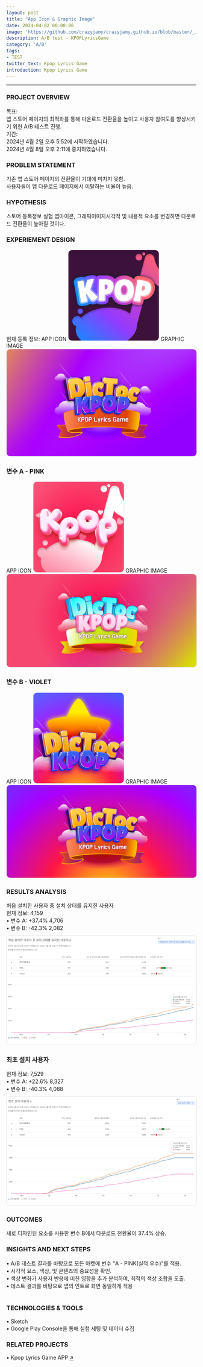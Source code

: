 ```yaml
---
layout: post
title: "App Icon & Graphic Image"
date: 2024-04-02 00:00:00
image: 'https://github.com/crazyjamy/crazyjamy.github.io/blob/master/_images/_thumbnail/AB-appicon-pink.png?raw=true'
description: A/B test - KPOPLyricsGame
category: 'A/B'
tags:
- TEST
twitter_text: Kpop Lyrics Game
introduction: Kpop Lyrics Game
---
```


---

### PROJECT OVERVIEW
목표:  
앱 스토어 페이지의 최적화를 통해 다운로드 전환율을 높이고 사용자 참여도를 향상시키기 위한 A/B 테스트 진행.  
기간:  
2024년 4월 2일 오후 5:52에 시작하였습니다.  
2024년 4월 8일 오후 2:11에 중지하였습니다.  
 
### PROBLEM STATEMENT
기존 앱 스토어 페이지의 전환율이 기대에 미치지 못함.  
사용자들이 앱 다운로드 페이지에서 이탈하는 비율이 높음.  

### HYPOTHESIS
스토어 등록정보 실험 앱아이콘, 그래픽이미지시각적 및 내용적 요소를 변경하면 다운로드 전환율이 높아질 것이다.

### EXPERIEMENT DESIGN
현재 등록 정보: APP ICON 
<img src="https://github.com/crazyjamy/crazyjamy.github.io/blob/master/_images/_post/2023723-abtest-kpoplyricsgame/a-ic_launcher.png?raw=true" alt="" style="border: 1px solid #e1e1e1; border-radius: 10px; width: 240px;">
GRAPHIC IMAGE
<img src="https://github.com/crazyjamy/crazyjamy.github.io/blob/master/_images/_post/20240402-abtest-kpoplyricsgame/default-GraphicImage_1024*578.png?raw=true" alt="" style="border: 1px solid #e1e1e1; border-radius: 10px;">

### 변수 A - PINK
APP ICON 
<img src="https://github.com/crazyjamy/crazyjamy.github.io/blob/master/_images/_post/20240402-abtest-kpoplyricsgame/a-AppIcon.png?raw=true" alt="" style="border: 1px solid #e1e1e1; border-radius: 10px; width: 240px;">
GRAPHIC IMAGE
<img src="https://github.com/crazyjamy/crazyjamy.github.io/blob/master/_images/_post/20240402-abtest-kpoplyricsgame/a-GraphicImage.png?raw=true" alt="" style="border: 1px solid #e1e1e1; border-radius: 10px;">

### 변수 B - VIOLET
APP ICON 
<img src="https://github.com/crazyjamy/crazyjamy.github.io/blob/master/_images/_post/20240402-abtest-kpoplyricsgame/b-playstore.png?raw=true" alt="" style="border: 1px solid #e1e1e1; border-radius: 10px; width: 240px;">
GRAPHIC IMAGE
<img src="https://github.com/crazyjamy/crazyjamy.github.io/blob/master/_images/_post/20240402-abtest-kpoplyricsgame/b-GraphicImage.png?raw=true" alt="" style="border: 1px solid #e1e1e1; border-radius: 10px;">

### RESULTS ANALYSIS
처음 설치한 사용자 중 설치 상태를 유지한 사용자  
현재 정보: 4,159  
• 변수 A: +37.4% 4,706  
• 변수 B: -42.3% 2,082  
<img src="https://github.com/crazyjamy/crazyjamy.github.io/blob/master/_images/_post/20240402-abtest-kpoplyricsgame/ab-first-installed-user-not-deleted.png?raw=true" alt="" style="border: 1px solid #e1e1e1; border-radius: 10px;margin-top:10px;">

### 최초 설치 사용자
현재 정보: 7,529  
• 변수 A: +22.6% 8,327  
• 변수 B: -40.3% 4,088  
<img src="https://github.com/crazyjamy/crazyjamy.github.io/blob/master/_images/_post/20240402-abtest-kpoplyricsgame/ab-first-installed-user.png?raw=true" alt="" style="border: 1px solid #e1e1e1; border-radius: 10px;margin-top:10px;">

### OUTCOMES
새로 디자인된 요소를 사용한 변수 B에서 다운로드 전환율이 37.4% 상승.  

### INSIGHTS AND NEXT STEPS  
• A/B 테스트 결과를 바탕으로 모든 마켓에 변수 "A - PINK(실적 우수)"를 적용.  
• 시각적 요소, 색상, 및 콘텐츠의 중요성을 확인.  
• 색상 변화가 사용자 반응에 미친 영향을 추가 분석하여, 최적의 색상 조합을 도출.  
• 테스트 결과를 바탕으로 앱의 인트로 화면 동일하게 적용  
<img src="https://github.com/crazyjamy/crazyjamy.github.io/blob/master/_images/_post/20240402-abtest-kpoplyricsgame/a-%20Prototype_Splash.gif?raw=true" alt="" style="border: 1px solid #e1e1e1; border-radius: 10px;margin-top:10px;">

### TECHNOLOGIES & TOOLS
• Sketch  
• Google Play Console을 통해 실험 세팅 및 데이터 수집  

### RELATED PROJECTS
• Kpop Lyrics Game APP [↗](https://crazyjamy.github.io/kpoplyricsgame/)
